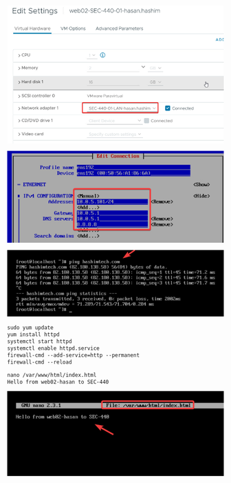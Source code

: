 ![1.png](./images/1.png)


![2.png](./images/2.png)

![3.png](./images/3.png)



```
sudo yum update
yum install httpd
systemctl start httpd
systemctl enable httpd.service
firewall-cmd --add-service=http --permanent
firewall-cmd --reload
```

```
nano /var/www/html/index.html
Hello from web02-hasan to SEC-440
```
![4.png](./images/4.png)

